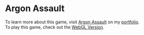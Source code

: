 # Argon Assault
To learn more about this game, visit [Argon Assault](https://daren-stottrup.notion.site/Argon-Assault-ef580c7dfc8f4b41b6caea89621fc76c) on my [portfolio](https://daren-stottrup.notion.site/Game-Portfolio-3bc5aac8cfcb4d32af26f20301371155).
<br>
To play this game, check out the [WebGL Version](https://play.unity.com/mg/other/webgl-builds-29549).
